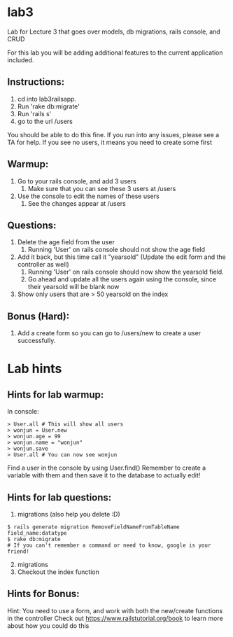 lab3
=========

Lab for Lecture 3 that goes over models, db migrations, rails console, and CRUD

For this lab you will be adding additional features to the current application included.

Instructions:
------------
1. cd into lab3railsapp.
2. Run 'rake db:migrate' 
3. Run 'rails s'
4. go to the url /users

You should be able to do this fine. If you run into any issues, please see a TA for help.
If you see no users, it means you need to create some first

Warmup:
-------
1. Go to your rails console, and add 3 users
    1. Make sure that you can see these 3 users at /users
2. Use the console to edit the names of these users
    1. See the changes appear at /users
  
  
Questions:
----------
1. Delete the age field from the user
     1. Running 'User' on rails console should not show the age field 
2. Add it back, but this time call it "yearsold" (Update the edit form and the controller as well)
     1. Running 'User' on rails console should now show the yearsold field.
     2. Go ahead and update all the users again using the console, since their yearsold will be blank now
3. Show only users that are > 50 yearsold on the index

Bonus (Hard):
------
1. Add a create form so you can go to /users/new to create a user successfully.


Lab hints
=========

Hints for lab warmup:
---------------------
In console:

```
> User.all # This will show all users
> wonjun = User.new
> wonjun.age = 99
> wonjun.name = "wonjun"
> wonjun.save
> User.all # You can now see wonjun
```
Find a user in the console by using User.find(<id>)
Remember to create a variable with them and then save it to the database to actually edit!

Hints for lab questions:
------------------------
1. migrations (also help you delete :D)
```
$ rails generate migration RemoveFieldNameFromTableName field_name:datatype
$ rake db:migrate
# If you can't remember a command or need to know, google is your friend!
```
2. migrations
3. Checkout the index function

Hints for Bonus:
----------------
Hint: You need to use a form, and work with both the new/create functions in the controller
Check out https://www.railstutorial.org/book to learn more about how you could do this


